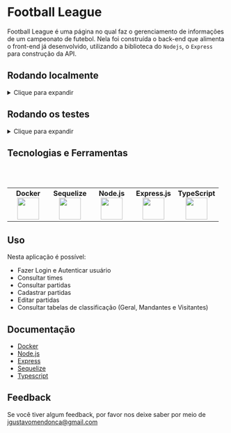 
# Football League

Football League é uma página no qual faz o gerenciamento de informações de um campeonato de futebol. Nela foi construída o back-end que alimenta o front-end já desenvolvido, utilizando a biblioteca do `Nodejs`, o `Express` para construção da API.

## Rodando localmente
<details>
  <summary>Clique para expandir</summary>
  <br>
Clone o projeto

```bash
  git clone git@github.com:Joaogustavo789/Football-League.git
```

Entre no diretório do projeto

```bash
  cd Football-League

```

Instale as dependências

```bash
  npm install
```
</details>

## Rodando os testes
<details>
  <summary>Clique para expandir</summary>
  <br>
Para rodar os testes, rode o seguinte comando

```bash
  npm test
```
</details>
  
<!--
## Documentação da API

#### Retorna todos os itens

```http
  GET /api/items
```

| Parâmetro   | Tipo       | Descrição                           |
| :---------- | :--------- | :---------------------------------- |
| `api_key` | `string` | **Obrigatório**. A chave da sua API |

#### Retorna um item

```http
  GET /api/items/${id}
```

| Parâmetro   | Tipo       | Descrição                                   |
| :---------- | :--------- | :------------------------------------------ |
| `id`      | `string` | **Obrigatório**. O ID do item que você quer |

#### add(num1, num2)

Recebe dois números e retorna a sua soma.
-->

## Tecnologias e Ferramentas

<br>
<br>
<table width="320px" align="center">
  <tbody>
    <tr valign="top">
      <td width="80px" align="center">
        <span><strong>Docker</strong></span>
        <img height="50" src="https://cdn.jsdelivr.net/gh/devicons/devicon/icons/docker/docker-plain-wordmark.svg" />
      </td>
        <td width="80px" align="center">
        <span><strong>Sequelize</strong></span><br>
        <img height="50" src="https://cdn.jsdelivr.net/gh/devicons/devicon/icons/sequelize/sequelize-original.svg" />
      </td>
      <td width="80px" align="center">
        <span><strong>Node.js</strong></span><br>
          <img height="50" src="https://cdn.jsdelivr.net/gh/devicons/devicon/icons/nodejs/nodejs-original.svg" />
      </td>
      <td width="80px" align="center">
        <span><strong>Express.js</strong></span><br>
          <img height="50" src="https://cdn.jsdelivr.net/gh/devicons/devicon/icons/express/express-original.svg" />
      </td>
      <td width="80px" align="center">
        <span><strong>TypeScript</strong></span><br>
          <img height="50" src="https://cdn.jsdelivr.net/gh/devicons/devicon/icons/typescript/typescript-original.svg" />
      </td>
    </tr>
  </tbody>
</table>

## Uso
  Nesta aplicação é possível:
- Fazer Login e Autenticar usuário
- Consultar times
- Consultar partidas
- Cadastrar partidas
- Editar partidas
- Consultar tabelas de classificação (Geral, Mandantes e Visitantes)

## Documentação

- [Docker](https://docs.docker.com/)
- [Node.js](https://nodejs.org/en/)
- [Express](https://expressjs.com/pt-br/)
- [Sequelize](https://sequelize.org/)
- [Typescript](https://www.typescriptlang.org/)

## Feedback

Se você tiver algum feedback, por favor nos deixe saber por meio de jgustavomendonca@gmail.com

